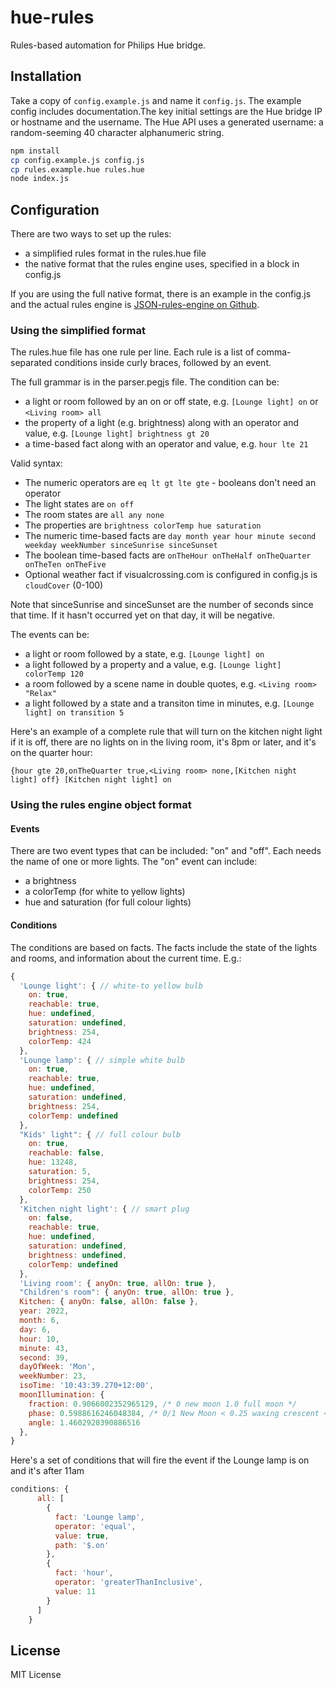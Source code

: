 # hue-rules

Rules-based automation for Philips Hue bridge.

## Installation

Take a copy of `config.example.js` and name it `config.js`. The example config includes documentation.The key initial settings are the Hue bridge IP or hostname and the username. The Hue API uses a generated username: a random-seeming 40 character alphanumeric string.

```sh
npm install
cp config.example.js config.js
cp rules.example.hue rules.hue
node index.js
```

## Configuration

There are two ways to set up the rules:

* a simplified rules format in the rules.hue file
* the native format that the rules engine uses, specified in a block in config.js

If you are using the full native format, there is an example in the config.js and the actual rules engine is [JSON-rules-engine on Github](https://github.com/cachecontrol/json-rules-engine).

### Using the simplified format

The rules.hue file has one rule per line. Each rule is a list of comma-separated conditions inside curly braces, followed by an event.

The full grammar is in the parser.pegjs file. The condition can be:

* a light or room followed by an on or off state, e.g. `[Lounge light] on` or `<Living room> all`
* the property of a light (e.g. brightness) along with an operator and value, e.g. `[Lounge light] brightness gt 20`
* a time-based fact along with an operator and value, e.g. `hour lte 21`

Valid syntax:

* The numeric operators are `eq lt gt lte gte` - booleans don't need an operator
* The light states are `on off`
* The room states are `all any none`
* The properties are `brightness colorTemp hue saturation`
* The numeric time-based facts are `day month year hour minute second weekday weekNumber sinceSunrise sinceSunset`
* The boolean time-based facts are `onTheHour onTheHalf onTheQuarter onTheTen onTheFive`
* Optional weather fact if visualcrossing.com is configured in config.js is `cloudCover` (0-100)

Note that sinceSunrise and sinceSunset are the number of seconds since that time. If it hasn't occurred yet on that day, it will be negative.

The events can be:

* a light or room followed by a state, e.g. `[Lounge light] on`
* a light followed by a property and a value, e.g. `[Lounge light] colorTemp 120`
* a room followed by a scene name in double quotes, e.g. `<Living room> "Relax"`
* a light followed by a state and a transiton time in minutes, e.g. `[Lounge light] on transition 5`

Here's an example of a complete rule that will turn on the kitchen night light if it is off, there are no lights on in the living room, it's 8pm or later, and it's on the quarter hour:

`{hour gte 20,onTheQuarter true,<Living room> none,[Kitchen night light] off} [Kitchen night light] on`

### Using the rules engine object format

#### Events

There are two event types that can be included: "on" and "off". Each needs the name of one or more lights.
The "on" event can include:

* a brightness
* a colorTemp (for white to yellow lights)
* hue and saturation (for full colour lights)

#### Conditions

The conditions are based on facts. The facts include the state of the lights and rooms, and information about the current time. E.g.:

```javascript
{
  'Lounge light': { // white-to yellow bulb
    on: true,
    reachable: true,
    hue: undefined,
    saturation: undefined,
    brightness: 254,
    colorTemp: 424
  },
  'Lounge lamp': { // simple white bulb
    on: true,
    reachable: true,
    hue: undefined,
    saturation: undefined,
    brightness: 254,
    colorTemp: undefined
  },
  "Kids' light": { // full colour bulb
    on: true,
    reachable: false,
    hue: 13248,
    saturation: 5,
    brightness: 254,
    colorTemp: 250
  },
  'Kitchen night light': { // smart plug
    on: false,
    reachable: true,
    hue: undefined,
    saturation: undefined,
    brightness: undefined,
    colorTemp: undefined
  },
  'Living room': { anyOn: true, allOn: true },
  "Children's room": { anyOn: true, allOn: true },
  Kitchen: { anyOn: false, allOn: false },
  year: 2022,
  month: 6,
  day: 6,
  hour: 10,
  minute: 43,
  second: 39,
  dayOfWeek: 'Mon',
  weekNumber: 23,
  isoTime: '10:43:39.270+12:00',
  moonIllumination: { 
    fraction: 0.9066002352965129, /* 0 new moon 1.0 full moon */
    phase: 0.5988616246048384, /* 0/1 New Moon < 0.25 waxing crescent < 0.5 waxing gibbous 0.5 full moon > 0.5 waning gibbous > 0.75 waning crescent */
    angle: 1.4602920390886516
  },
}
```

Here's a set of conditions that will fire the event if the Lounge lamp is on and it's after 11am

```javascript
conditions: {
      all: [
        {
          fact: 'Lounge lamp',
          operator: 'equal',
          value: true,
          path: '$.on'
        },
        {
          fact: 'hour',
          operator: 'greaterThanInclusive',
          value: 11
        }
      ]
    }
```

## License

MIT License
